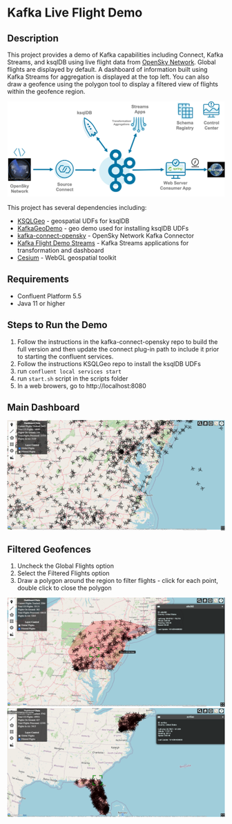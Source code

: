 # Kafka Live Flight Demo


## Description

This project provides a demo of Kafka capabilities including Connect, Kafka Streams, and ksqlDB using live flight data from [OpenSky Network](https://opensky-network.org/). Global flights are displayed by default. A dashboard of information built using Kafka Streams for aggregation is displayed at the top left. You can also draw a geofence using the polygon tool to display a filtered view of flights within the geofence region.

![alt text](https://github.com/michaelpeacock/flight-demo-web-app/raw/main/src/main/resources/static/images/FlightDemo.png "Flight Demo")

This project has several dependencies including:

  * [KSQLGeo](https://github.com/wlaforest/KSQLGeo) - geospatial UDFs for ksqlDB
  * [KafkaGeoDemo](https://github.com/wlaforest/KafkaGeoDemo) - geo demo used for installing ksqlDB UDFs
  * [kafka-connect-opensky](https://github.com/nbuesing/kafka-connect-opensky) - OpenSky Network Kafka Connector
  * [Kafka Flight Demo Streams](https://github.com/michaelpeacock/kafka-flight-demo-streams) - Kafka Streams applications for transformation and dashboard
  * [Cesium](https://github.com/CesiumGS/cesium) - WebGL geospatial toolkit


## Requirements
  * Confluent Platform 5.5
  * Java 11 or higher

## Steps to Run the Demo
  1. Follow the instructions in the kafka-connect-opensky repo to build the full version and then update the connect plug-in path to include it prior to starting the confluent services.
  2. Follow the instructions KSQLGeo repo to install the ksqlDB UDFs
  3. run `confluent local services start`
  4. run `start.sh` script in the scripts folder
  5. In a web browers, go to http://localhost:8080 

## Main Dashboard
![alt text](https://github.com/michaelpeacock/flight-demo-web-app/raw/main/src/main/resources/static/images/global-flights.png "Global Flights")

## Filtered Geofences
  1. Uncheck the Global Flights option
  2. Select the Filtered Flights option
  3. Draw a polygon around the region to filter flights - click for each point, double click to close the polygon

![alt text](https://github.com/michaelpeacock/flight-demo-web-app/raw/main/src/main/resources/static/images/filtered-flghts1.png "Filtered Philly Flights")
![alt text](https://github.com/michaelpeacock/flight-demo-web-app/raw/main/src/main/resources/static/images/filtered-flights2.png "Filtered Florida Flights")
